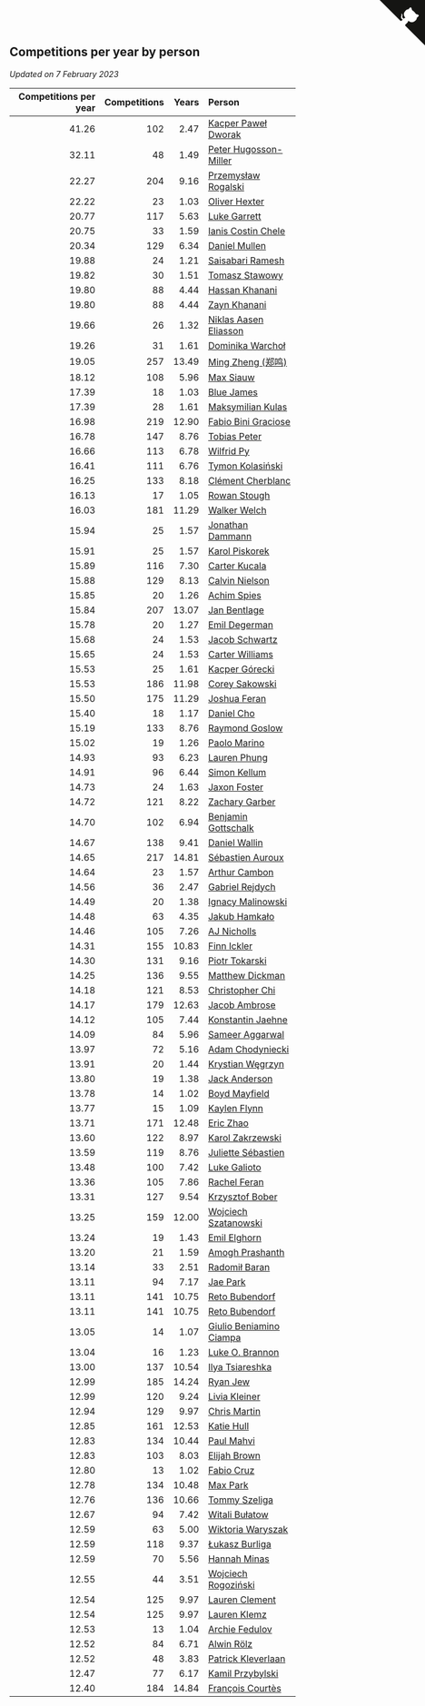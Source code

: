 ## Competitions per year by person

*Updated on  7 February 2023*

| Competitions per year | Competitions | Years | Person |
| ---: | ---: | ---: | :--- |
| 41.26 | 102 | 2.47 | [Kacper Paweł Dworak](https://www.worldcubeassociation.org/persons/2020DWOR01) |
| 32.11 | 48 | 1.49 | [Peter Hugosson-Miller](https://www.worldcubeassociation.org/persons/2021HUGO01) |
| 22.27 | 204 | 9.16 | [Przemysław Rogalski](https://www.worldcubeassociation.org/persons/2013ROGA02) |
| 22.22 | 23 | 1.03 | [Oliver Hexter](https://www.worldcubeassociation.org/persons/2022HEXT01) |
| 20.77 | 117 | 5.63 | [Luke Garrett](https://www.worldcubeassociation.org/persons/2017GARR05) |
| 20.75 | 33 | 1.59 | [Ianis Costin Chele](https://www.worldcubeassociation.org/persons/2021CHEL01) |
| 20.34 | 129 | 6.34 | [Daniel Mullen](https://www.worldcubeassociation.org/persons/2016MULL04) |
| 19.88 | 24 | 1.21 | [Saisabari Ramesh](https://www.worldcubeassociation.org/persons/2021RAME01) |
| 19.82 | 30 | 1.51 | [Tomasz Stawowy](https://www.worldcubeassociation.org/persons/2021STAW01) |
| 19.80 | 88 | 4.44 | [Hassan Khanani](https://www.worldcubeassociation.org/persons/2018KHAN26) |
| 19.80 | 88 | 4.44 | [Zayn Khanani](https://www.worldcubeassociation.org/persons/2018KHAN28) |
| 19.66 | 26 | 1.32 | [Niklas Aasen Eliasson](https://www.worldcubeassociation.org/persons/2021ELIA01) |
| 19.26 | 31 | 1.61 | [Dominika Warchoł](https://www.worldcubeassociation.org/persons/2021WARC01) |
| 19.05 | 257 | 13.49 | [Ming Zheng (郑鸣)](https://www.worldcubeassociation.org/persons/2009ZHEN11) |
| 18.12 | 108 | 5.96 | [Max Siauw](https://www.worldcubeassociation.org/persons/2017SIAU02) |
| 17.39 | 18 | 1.03 | [Blue James](https://www.worldcubeassociation.org/persons/2022JAME01) |
| 17.39 | 28 | 1.61 | [Maksymilian Kulas](https://www.worldcubeassociation.org/persons/2021KULA02) |
| 16.98 | 219 | 12.90 | [Fabio Bini Graciose](https://www.worldcubeassociation.org/persons/2010GRAC02) |
| 16.78 | 147 | 8.76 | [Tobias Peter](https://www.worldcubeassociation.org/persons/2014PETE03) |
| 16.66 | 113 | 6.78 | [Wilfrid Py](https://www.worldcubeassociation.org/persons/2016PYWI01) |
| 16.41 | 111 | 6.76 | [Tymon Kolasiński](https://www.worldcubeassociation.org/persons/2016KOLA02) |
| 16.25 | 133 | 8.18 | [Clément Cherblanc](https://www.worldcubeassociation.org/persons/2014CHER05) |
| 16.13 | 17 | 1.05 | [Rowan Stough](https://www.worldcubeassociation.org/persons/2022STOU01) |
| 16.03 | 181 | 11.29 | [Walker Welch](https://www.worldcubeassociation.org/persons/2011WELC01) |
| 15.94 | 25 | 1.57 | [Jonathan Dammann](https://www.worldcubeassociation.org/persons/2021DAMM01) |
| 15.91 | 25 | 1.57 | [Karol Piskorek](https://www.worldcubeassociation.org/persons/2021PISK01) |
| 15.89 | 116 | 7.30 | [Carter Kucala](https://www.worldcubeassociation.org/persons/2015KUCA01) |
| 15.88 | 129 | 8.13 | [Calvin Nielson](https://www.worldcubeassociation.org/persons/2014NIEL03) |
| 15.85 | 20 | 1.26 | [Achim Spies](https://www.worldcubeassociation.org/persons/2021SPIE01) |
| 15.84 | 207 | 13.07 | [Jan Bentlage](https://www.worldcubeassociation.org/persons/2010BENT01) |
| 15.78 | 20 | 1.27 | [Emil Degerman](https://www.worldcubeassociation.org/persons/2021DEGE01) |
| 15.68 | 24 | 1.53 | [Jacob Schwartz](https://www.worldcubeassociation.org/persons/2021SCHW01) |
| 15.65 | 24 | 1.53 | [Carter Williams](https://www.worldcubeassociation.org/persons/2021WILL06) |
| 15.53 | 25 | 1.61 | [Kacper Górecki](https://www.worldcubeassociation.org/persons/2021GORE01) |
| 15.53 | 186 | 11.98 | [Corey Sakowski](https://www.worldcubeassociation.org/persons/2011SAKO01) |
| 15.50 | 175 | 11.29 | [Joshua Feran](https://www.worldcubeassociation.org/persons/2011FERA01) |
| 15.40 | 18 | 1.17 | [Daniel Cho](https://www.worldcubeassociation.org/persons/2021CHOD01) |
| 15.19 | 133 | 8.76 | [Raymond Goslow](https://www.worldcubeassociation.org/persons/2014GOSL01) |
| 15.02 | 19 | 1.26 | [Paolo Marino](https://www.worldcubeassociation.org/persons/2021MARI04) |
| 14.93 | 93 | 6.23 | [Lauren Phung](https://www.worldcubeassociation.org/persons/2016PHUN02) |
| 14.91 | 96 | 6.44 | [Simon Kellum](https://www.worldcubeassociation.org/persons/2016KELL12) |
| 14.73 | 24 | 1.63 | [Jaxon Foster](https://www.worldcubeassociation.org/persons/2021FOST01) |
| 14.72 | 121 | 8.22 | [Zachary Garber](https://www.worldcubeassociation.org/persons/2014GARB01) |
| 14.70 | 102 | 6.94 | [Benjamin Gottschalk](https://www.worldcubeassociation.org/persons/2016GOTT01) |
| 14.67 | 138 | 9.41 | [Daniel Wallin](https://www.worldcubeassociation.org/persons/2013WALL03) |
| 14.65 | 217 | 14.81 | [Sébastien Auroux](https://www.worldcubeassociation.org/persons/2008AURO01) |
| 14.64 | 23 | 1.57 | [Arthur Cambon](https://www.worldcubeassociation.org/persons/2021CAMB01) |
| 14.56 | 36 | 2.47 | [Gabriel Rejdych](https://www.worldcubeassociation.org/persons/2020REJD01) |
| 14.49 | 20 | 1.38 | [Ignacy Malinowski](https://www.worldcubeassociation.org/persons/2021MALI02) |
| 14.48 | 63 | 4.35 | [Jakub Hamkało](https://www.worldcubeassociation.org/persons/2018HAMK01) |
| 14.46 | 105 | 7.26 | [AJ Nicholls](https://www.worldcubeassociation.org/persons/2015NICH04) |
| 14.31 | 155 | 10.83 | [Finn Ickler](https://www.worldcubeassociation.org/persons/2012ICKL01) |
| 14.30 | 131 | 9.16 | [Piotr Tokarski](https://www.worldcubeassociation.org/persons/2013TOKA01) |
| 14.25 | 136 | 9.55 | [Matthew Dickman](https://www.worldcubeassociation.org/persons/2013DICK01) |
| 14.18 | 121 | 8.53 | [Christopher Chi](https://www.worldcubeassociation.org/persons/2014CHIC01) |
| 14.17 | 179 | 12.63 | [Jacob Ambrose](https://www.worldcubeassociation.org/persons/2010AMBR01) |
| 14.12 | 105 | 7.44 | [Konstantin Jaehne](https://www.worldcubeassociation.org/persons/2015JAEH01) |
| 14.09 | 84 | 5.96 | [Sameer Aggarwal](https://www.worldcubeassociation.org/persons/2017AGGA01) |
| 13.97 | 72 | 5.16 | [Adam Chodyniecki](https://www.worldcubeassociation.org/persons/2017CHOD02) |
| 13.91 | 20 | 1.44 | [Krystian Węgrzyn](https://www.worldcubeassociation.org/persons/2021WEGR01) |
| 13.80 | 19 | 1.38 | [Jack Anderson](https://www.worldcubeassociation.org/persons/2021ANDE05) |
| 13.78 | 14 | 1.02 | [Boyd Mayfield](https://www.worldcubeassociation.org/persons/2022MAYF01) |
| 13.77 | 15 | 1.09 | [Kaylen Flynn](https://www.worldcubeassociation.org/persons/2022FLYN01) |
| 13.71 | 171 | 12.48 | [Eric Zhao](https://www.worldcubeassociation.org/persons/2010ZHAO19) |
| 13.60 | 122 | 8.97 | [Karol Zakrzewski](https://www.worldcubeassociation.org/persons/2014ZAKR01) |
| 13.59 | 119 | 8.76 | [Juliette Sébastien](https://www.worldcubeassociation.org/persons/2014SEBA01) |
| 13.48 | 100 | 7.42 | [Luke Galioto](https://www.worldcubeassociation.org/persons/2015GALI02) |
| 13.36 | 105 | 7.86 | [Rachel Feran](https://www.worldcubeassociation.org/persons/2015FERA01) |
| 13.31 | 127 | 9.54 | [Krzysztof Bober](https://www.worldcubeassociation.org/persons/2013BOBE01) |
| 13.25 | 159 | 12.00 | [Wojciech Szatanowski](https://www.worldcubeassociation.org/persons/2011SZAT01) |
| 13.24 | 19 | 1.43 | [Emil Elghorn](https://www.worldcubeassociation.org/persons/2021ELGH01) |
| 13.20 | 21 | 1.59 | [Amogh Prashanth](https://www.worldcubeassociation.org/persons/2021PRAS01) |
| 13.14 | 33 | 2.51 | [Radomił Baran](https://www.worldcubeassociation.org/persons/2020BARA02) |
| 13.11 | 94 | 7.17 | [Jae Park](https://www.worldcubeassociation.org/persons/2015PARK24) |
| 13.11 | 141 | 10.75 | [Reto Bubendorf](https://www.worldcubeassociation.org/persons/2012BUBE01) |
| 13.11 | 141 | 10.75 | [Reto Bubendorf](https://www.worldcubeassociation.org/persons/2012BUBE01) |
| 13.05 | 14 | 1.07 | [Giulio Beniamino Ciampa](https://www.worldcubeassociation.org/persons/2022CIAM01) |
| 13.04 | 16 | 1.23 | [Luke O. Brannon](https://www.worldcubeassociation.org/persons/2021BRAN02) |
| 13.00 | 137 | 10.54 | [Ilya Tsiareshka](https://www.worldcubeassociation.org/persons/2012TERE01) |
| 12.99 | 185 | 14.24 | [Ryan Jew](https://www.worldcubeassociation.org/persons/2008JEWR01) |
| 12.99 | 120 | 9.24 | [Livia Kleiner](https://www.worldcubeassociation.org/persons/2013KLEI03) |
| 12.94 | 129 | 9.97 | [Chris Martin](https://www.worldcubeassociation.org/persons/2013MART03) |
| 12.85 | 161 | 12.53 | [Katie Hull](https://www.worldcubeassociation.org/persons/2010HULL01) |
| 12.83 | 134 | 10.44 | [Paul Mahvi](https://www.worldcubeassociation.org/persons/2012MAHV01) |
| 12.83 | 103 | 8.03 | [Elijah Brown](https://www.worldcubeassociation.org/persons/2015BROW03) |
| 12.80 | 13 | 1.02 | [Fabio Cruz](https://www.worldcubeassociation.org/persons/2022CRUZ01) |
| 12.78 | 134 | 10.48 | [Max Park](https://www.worldcubeassociation.org/persons/2012PARK03) |
| 12.76 | 136 | 10.66 | [Tommy Szeliga](https://www.worldcubeassociation.org/persons/2012SZEL01) |
| 12.67 | 94 | 7.42 | [Witali Bułatow](https://www.worldcubeassociation.org/persons/2015BUAT01) |
| 12.59 | 63 | 5.00 | [Wiktoria Waryszak](https://www.worldcubeassociation.org/persons/2018WARY01) |
| 12.59 | 118 | 9.37 | [Łukasz Burliga](https://www.worldcubeassociation.org/persons/2013BURL01) |
| 12.59 | 70 | 5.56 | [Hannah Minas](https://www.worldcubeassociation.org/persons/2017MINA04) |
| 12.55 | 44 | 3.51 | [Wojciech Rogoziński](https://www.worldcubeassociation.org/persons/2019ROGO04) |
| 12.54 | 125 | 9.97 | [Lauren Clement](https://www.worldcubeassociation.org/persons/2013KLEM01) |
| 12.54 | 125 | 9.97 | [Lauren Klemz](https://www.worldcubeassociation.org/persons/2013KLEM01) |
| 12.53 | 13 | 1.04 | [Archie Fedulov](https://www.worldcubeassociation.org/persons/2022FEDU01) |
| 12.52 | 84 | 6.71 | [Alwin Rölz](https://www.worldcubeassociation.org/persons/2016ROLZ01) |
| 12.52 | 48 | 3.83 | [Patrick Kleverlaan](https://www.worldcubeassociation.org/persons/2019KLEV01) |
| 12.47 | 77 | 6.17 | [Kamil Przybylski](https://www.worldcubeassociation.org/persons/2016PRZY01) |
| 12.40 | 184 | 14.84 | [François Courtès](https://www.worldcubeassociation.org/persons/2008COUR01) |


<a href="https://github.com/jonatanklosko/wca_statistics" class="github-corner" aria-label="View source on Github"><svg width="80" height="80" viewBox="0 0 250 250" style="fill:#151513; color:#fff; position: absolute; top: 0; border: 0; right: 0;" aria-hidden="true"><path d="M0,0 L115,115 L130,115 L142,142 L250,250 L250,0 Z"></path><path d="M128.3,109.0 C113.8,99.7 119.0,89.6 119.0,89.6 C122.0,82.7 120.5,78.6 120.5,78.6 C119.2,72.0 123.4,76.3 123.4,76.3 C127.3,80.9 125.5,87.3 125.5,87.3 C122.9,97.6 130.6,101.9 134.4,103.2" fill="currentColor" style="transform-origin: 130px 106px;" class="octo-arm"></path><path d="M115.0,115.0 C114.9,115.1 118.7,116.5 119.8,115.4 L133.7,101.6 C136.9,99.2 139.9,98.4 142.2,98.6 C133.8,88.0 127.5,74.4 143.8,58.0 C148.5,53.4 154.0,51.2 159.7,51.0 C160.3,49.4 163.2,43.6 171.4,40.1 C171.4,40.1 176.1,42.5 178.8,56.2 C183.1,58.6 187.2,61.8 190.9,65.4 C194.5,69.0 197.7,73.2 200.1,77.6 C213.8,80.2 216.3,84.9 216.3,84.9 C212.7,93.1 206.9,96.0 205.4,96.6 C205.1,102.4 203.0,107.8 198.3,112.5 C181.9,128.9 168.3,122.5 157.7,114.1 C157.9,116.9 156.7,120.9 152.7,124.9 L141.0,136.5 C139.8,137.7 141.6,141.9 141.8,141.8 Z" fill="currentColor" class="octo-body"></path></svg></a><style>.github-corner:hover .octo-arm{animation:octocat-wave 560ms ease-in-out}@keyframes octocat-wave{0%,100%{transform:rotate(0)}20%,60%{transform:rotate(-25deg)}40%,80%{transform:rotate(10deg)}}@media (max-width:500px){.github-corner:hover .octo-arm{animation:none}.github-corner .octo-arm{animation:octocat-wave 560ms ease-in-out}}</style>
